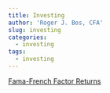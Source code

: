 ```yaml
---
title: Investing
author: 'Roger J. Bos, CFA'
slug: investing
categories:
  - investing
tags:
  - investing
---
```


[Fama-French Factor Returns](https://www.rogerjbos.com/investing/FF5_decile.html)

